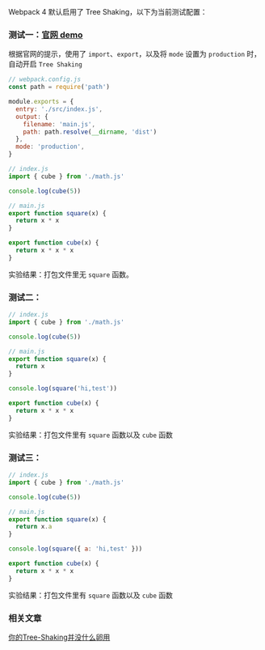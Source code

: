 Webpack 4 默认启用了 Tree Shaking，以下为当前测试配置：

### 测试一：[官网 demo](https://webpack.js.org/guides/tree-shaking/#src/components/Sidebar/Sidebar.jsx)

根据官网的提示，使用了 `import`、`export`，以及将 `mode` 设置为 `production` 时，自动开启 `Tree Shaking`

```js
// webpack.config.js
const path = require('path')

module.exports = {
  entry: './src/index.js',
  output: {
    filename: 'main.js',
    path: path.resolve(__dirname, 'dist')
  },
  mode: 'production',
}
```

```js
// index.js
import { cube } from './math.js'

console.log(cube(5))

// main.js
export function square(x) {
  return x * x
}

export function cube(x) {
  return x * x * x
}
```

实验结果：打包文件里无 `square` 函数。

### 测试二：

```js
// index.js
import { cube } from './math.js'

console.log(cube(5))

// main.js
export function square(x) {
  return x
}

console.log(square('hi,test'))

export function cube(x) {
  return x * x * x
}
```

实验结果：打包文件里有 `square` 函数以及 `cube` 函数

### 测试三：

```js
// index.js
import { cube } from './math.js'

console.log(cube(5))

// main.js
export function square(x) {
  return x.a
}

console.log(square({ a: 'hi,test' }))

export function cube(x) {
  return x * x * x
}
```

实验结果：打包文件里有 `square` 函数以及 `cube` 函数

### 相关文章

[你的Tree-Shaking并没什么卵用](https://segmentfault.com/a/1190000012794598#articleHeader6)